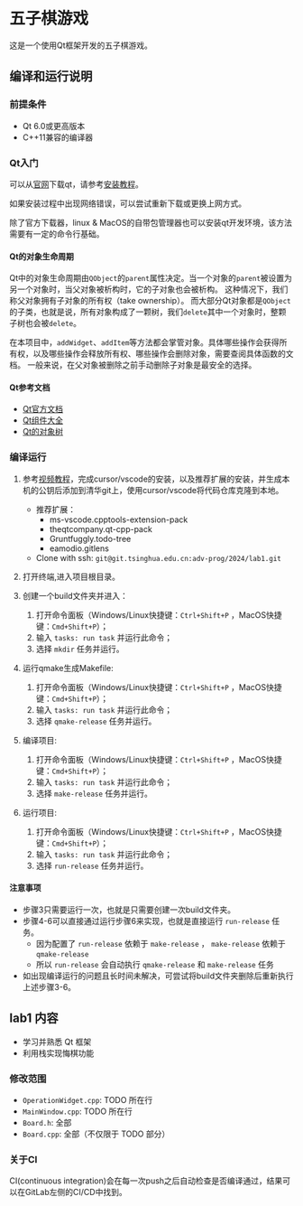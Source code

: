 # 五子棋游戏

这是一个使用Qt框架开发的五子棋游戏。

## 编译和运行说明

### 前提条件

- Qt 6.0或更高版本
- C++11兼容的编译器

### Qt入门

可以从[官网](https://www.qt.io/download-qt-installer-oss)下载qt，请参考[安装教程](https://meeting.tencent.com/crm/NXBPkX8K4c)。

如果安装过程中出现网络错误，可以尝试重新下载或更换上网方式。

除了官方下载器，linux & MacOS的自带包管理器也可以安装qt开发环境，该方法需要有一定的命令行基础。

#### Qt的对象生命周期

Qt中的对象生命周期由`QObject`的`parent`属性决定。当一个对象的`parent`被设置为另一个对象时，当父对象被析构时，它的子对象也会被析构。
这种情况下，我们称父对象拥有子对象的所有权（take ownership）。
而大部分Qt对象都是`QObject`的子类，也就是说，所有对象构成了一颗树，我们`delete`其中一个对象时，整颗子树也会被`delete`。

在本项目中，`addWidget`、`addItem`等方法都会掌管对象。具体哪些操作会获得所有权，以及哪些操作会释放所有权、哪些操作会删除对象，需要查阅具体函数的文档。
一般来说，在父对象被删除之前手动删除子对象是最安全的选择。

#### Qt参考文档

* [Qt官方文档](https://doc.qt.io/qt-6/index.html)
* [Qt组件大全](https://doc.qt.io/qt-6/gallery.html)
* [Qt的对象树](https://doc.qt.io/qt-6/objecttrees.html)



### 编译运行

1. 参考[视频教程](https://meeting.tencent.com/crm/NLeoZGrl6f)，完成cursor/vscode的安装，以及推荐扩展的安装，并生成本机的公钥后添加到清华git上，使用cursor/vscode将代码仓库克隆到本地。
   - 推荐扩展：
     - ms-vscode.cpptools-extension-pack
     - theqtcompany.qt-cpp-pack
     - Gruntfuggly.todo-tree
     - eamodio.gitlens
   - Clone with ssh: `git@git.tsinghua.edu.cn:adv-prog/2024/lab1.git`

2. 打开终端,进入项目根目录。

3. 创建一个build文件夹并进入：
   1. 打开命令面板（Windows/Linux快捷键：`Ctrl+Shift+P` ，MacOS快捷键：`Cmd+Shift+P`）；
   2. 输入 `tasks: run task` 并运行此命令；
   3. 选择 `mkdir` 任务并运行。

4. 运行qmake生成Makefile:
   1. 打开命令面板（Windows/Linux快捷键：`Ctrl+Shift+P` ，MacOS快捷键：`Cmd+Shift+P`）；
   2. 输入 `tasks: run task` 并运行此命令；
   3. 选择 `qmake-release` 任务并运行。

5. 编译项目:
   1. 打开命令面板（Windows/Linux快捷键：`Ctrl+Shift+P` ，MacOS快捷键：`Cmd+Shift+P`）；
   2. 输入 `tasks: run task` 并运行此命令；
   3. 选择 `make-release` 任务并运行。

6. 运行项目:
   1. 打开命令面板（Windows/Linux快捷键：`Ctrl+Shift+P` ，MacOS快捷键：`Cmd+Shift+P`）；
   2. 输入 `tasks: run task` 并运行此命令；
   3. 选择 `run-release` 任务并运行。

#### 注意事项

- 步骤3只需要运行一次，也就是只需要创建一次build文件夹。
- 步骤4-6可以直接通过运行步骤6来实现，也就是直接运行 `run-release` 任务。
  - 因为配置了 `run-release` 依赖于 `make-release` ， `make-release` 依赖于 `qmake-release` 
  - 所以 `run-release` 会自动执行 `qmake-release` 和 `make-release` 任务
- 如出现编译运行的问题且长时间未解决，可尝试将build文件夹删除后重新执行上述步骤3-6。

## lab1 内容

- 学习并熟悉 Qt 框架
- 利用栈实现悔棋功能

### 修改范围

- `OperationWidget.cpp`: TODO 所在行
- `MainWindow.cpp`: TODO 所在行
- `Board.h`: 全部
- `Board.cpp`: 全部（不仅限于 TODO 部分）

### 关于CI

CI(continuous integration)会在每一次push之后自动检查是否编译通过，结果可以在GitLab左侧的CI/CD中找到。